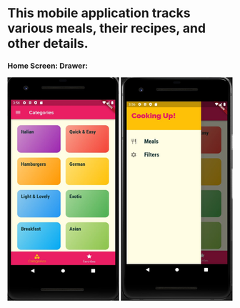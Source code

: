 # This mobile application tracks various meals, their recipes, and other details.

### Home Screen:              Drawer:
<img src = "https://github.com/BrandonScanlon/Meals_App/blob/master/Meals%20App%201.jpg" width="250" height="500"/> <img src = "https://github.com/BrandonScanlon/Meals_App/blob/master/Meals%20App%202.jpg" width="250" height="500"/>
